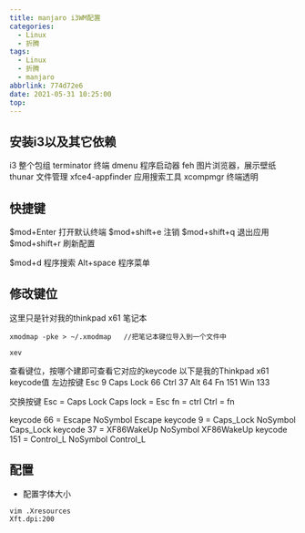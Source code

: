 ```yaml
---
title: manjaro i3WM配置
categories:
  - Linux
  - 折腾
tags:
  - Linux
  - 折腾
  - manjaro
abbrlink: 774d72e6
date: 2021-05-31 10:25:00
top:
---
```


## 安装i3以及其它依赖
i3 整个包组
terminator 终端
dmenu 程序启动器
feh 图片浏览器，展示壁纸
thunar 文件管理
xfce4-appfinder	应用搜索工具
xcompmgr 终端透明
## 快捷键
$mod+Enter 打开默认终端
$mod+shift+e 注销
$mod+shift+q 退出应用
$mod+shift+r 刷新配置

$mod+d    程序搜索
Alt+space 程序菜单
## 修改键位
这里只是针对我的thinkpad x61 笔记本

``` stylus
xmodmap -pke > ~/.xmodmap   //把笔记本键位导入到一个文件中

```

``` ebnf
xev
```

查看键位，按哪个建即可查看它对应的keycode
以下是我的Thinkpad x61 keycode值
左边按键
Esc 9
Caps Lock 66
Ctrl 37
Alt 64
Fn 151
Win 133

交换按键
Esc = Caps Lock 
Caps lock = Esc
fn = ctrl
Ctrl = fn

keycode   66 = Escape NoSymbol Escape
keycode  9 = Caps_Lock NoSymbol Caps_Lock
keycode 37 = XF86WakeUp NoSymbol XF86WakeUp
keycode  151 = Control_L NoSymbol Control_L


## 配置
* 配置字体大小

``` stylus
vim .Xresources 
Xft.dpi:200
```

